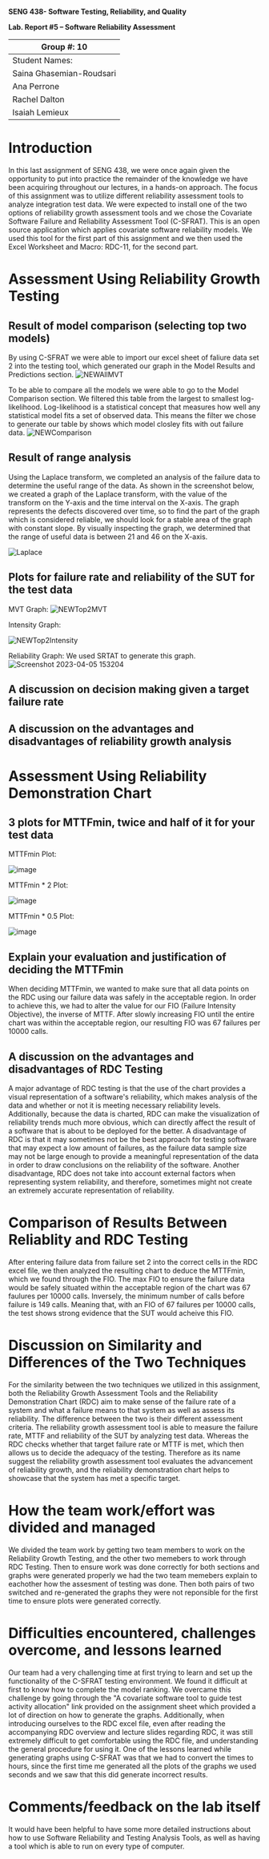 **SENG 438- Software Testing, Reliability, and Quality**

**Lab. Report \#5 – Software Reliability Assessment**

| Group \#: 10              |  
| ------------------------- |
| Student Names:            |     
| Saina Ghasemian-Roudsari  |     
| Ana Perrone               |     
| Rachel Dalton             |     
| Isaiah Lemieux            |

# Introduction
In this last assignment of SENG 438, we were once again given the opportunity to put into practice the remainder of the knowledge we have been acquiring throughout our lectures, in a hands-on approach. The focus of this assignment was to utilize different reliability assessment tools to analyze integration test data. We were expected to install one of the two options of reliability growth assessment tools and we chose the Covariate Software Failure and Reliability Assessment Tool (C-SFRAT). This is an open source application which applies covariate software reliability models. We used this tool for the first part of this assignment and we then used the Excel Worksheet and Macro: RDC-11, for the second part.

# Assessment Using Reliability Growth Testing 
Result of model comparison (selecting top two models)
----------------------------------------------------------
By using C-SFRAT we were able to import our excel sheet of faliure data set 2 into the testing tool, which generated our graph in the Model Results and Predictions section.
![NEWAllMVT](https://user-images.githubusercontent.com/76859857/230229747-27e6b89b-81d5-430b-801b-b22a1b58436b.png)


To be able to compare all the models we were able to go to the Model Comparison section. We filtered this table from the largest to smallest log-likelihood. Log-likelihood is a statistical concept that measures how well any statistical model fits a set of observed data. This means the filter we chose to generate our table by shows which model closley fits with out failure data.
![NEWComparison](https://user-images.githubusercontent.com/76859857/230229766-509cc067-748d-4d0b-8d5a-2fee83b054e9.png)


Result of range analysis
---------------------------------------
Using the Laplace transform, we completed an analysis of the failure data to determine the useful range of the data. As shown in the screenshot below, we created a graph of the Laplace transform, with the value of the transform on the Y-axis and the time interval on the X-axis. The graph represents the defects discovered over time, so to find the part of the graph which is considered reliable, we should look for a stable area of the graph with constant slope. By visually inspecting the graph, we determined that the range of useful data is between 21 and 46 on the X-axis.

![Laplace](https://github.com/seng438-winter-2023/seng438-a5-Racheld3/blob/main/Screenshots/Laplace.png)

Plots for failure rate and reliability of the SUT for the test data
--------------------------------------------------------------------
MVT Graph:
![NEWTop2MVT](https://user-images.githubusercontent.com/76859857/230229801-ced19820-35da-4a06-82d7-8c68fb2cef76.png)

Intensity Graph:

![NEWTop2Intensity](https://user-images.githubusercontent.com/76859857/230229873-f69e0650-8b60-43f0-9875-e693b5df2cb6.png)

Reliability Graph: 
We used SRTAT to generate this graph.
![Screenshot 2023-04-05 153204](https://user-images.githubusercontent.com/76859857/230218702-5ba33132-5ce3-4497-9ce5-51217b0adfe9.png)


A discussion on decision making given a target failure rate
-----------------------------------------------------------------------




A discussion on the advantages and disadvantages of reliability growth analysis
-----------------------------------------------------------------------------------




# Assessment Using Reliability Demonstration Chart 
3 plots for MTTFmin, twice and half of it for your test data
--------------------------------------------------------------------
MTTFmin Plot:

![image](https://user-images.githubusercontent.com/101215683/230160531-23307e4b-423d-4f7f-96d4-35c82a11d061.png)

MTTFmin * 2 Plot:

![image](https://user-images.githubusercontent.com/101215683/230160760-4d336175-6e8e-4e24-9abe-b75752233a16.png)

MTTFmin * 0.5 Plot:

![image](https://user-images.githubusercontent.com/101215683/230160883-e204c17f-c6f6-48c2-9d7f-a40c58c2c32b.png)


Explain your evaluation and justification of deciding the MTTFmin
-------------------------------------------------------------------
When deciding MTTFmin, we wanted to make sure that all data points on the RDC using our failure data was safely in the acceptable region. In order to achieve this, we had to alter the value for our FIO (Failure Intensity Objective), the inverse of MTTF. After slowly increasing FIO until the entire chart was within the acceptable region, our resulting FIO was 67 failures per 10000 calls.

A discussion on the advantages and disadvantages of RDC Testing
-----------------------------------------------------------------
A major advantage of RDC testing is that the use of the chart provides a visual representation of a software's reliability, which makes analysis of the data and whether or not it is meeting necessary reliability levels. Additionally, because the data is charted, RDC can make the visualization of reliability trends much more obvious, which can directly affect the result of a software that is about to be deployed for the better. A disadvantage of RDC is that it may sometimes not be the best approach for testing software that may expect a low amount of failures, as the failure data sample size may not be large enough to provide a meaningful representation of the data in order to draw conclusions on the reliability of the software. Another disadvantage, RDC does not take into account external factors when representing system reliability, and therefore, sometimes might not create an extremely accurate representation of reliability.

# Comparison of Results Between Reliablity and RDC Testing

After entering failure data from failure set 2 into the correct cells in the RDC excel file, we then analyzed the resulting chart to deduce the MTTFmin, which we found through the FIO. The max FIO to ensure the failure data would be safely situated within the acceptable region of the chart was 67 faulures per 10000 calls. Inversely, the minimum number of calls before failure is 149 calls. Meaning that, with an FIO of 67 failures per 10000 calls, the test shows strong evidence that the SUT would acheive this FIO.

# Discussion on Similarity and Differences of the Two Techniques
For the similarity between the two techniques we utilized in this assignment, both the Reliability Growth Assessment Tools and the Reliability Demonstration Chart (RDC) aim to make sense of the failure rate of a system and what a failure means to that system as well as assess its reliability. The difference between the two is their different assessment criteria. The reliability growth assessment tool is able to measure the failure rate, MTTF and reliability of the SUT by analyzing test data. Whereas the RDC checks whether that target failure rate or MTTF is met, which then allows us to decide the adequacy of the testing. Therefore as its name suggest the reliability growth assessment tool evaluates the advancement of reliability growth, and the reliability demonstration chart helps to showcase that the system has met a specific target.


# How the team work/effort was divided and managed
We divided the team work by getting two team members to work on the Reliability Growth Testing, and the other two memebers to work through RDC Testing. Then to ensure work was done correctly for both sections and graphs were generated properly we had the two team memebers explain to eachother how the assesment of testing was done. Then both pairs of two switched and re-generated the graphs they were not reponsible for the first time to ensure plots were generated correctly.


# Difficulties encountered, challenges overcome, and lessons learned
Our team had a very challenging time at first trying to learn and set up the functionality of the C-SFRAT testing environment. We found it difficult at first to know how to complete the model ranking. We overcame this challenge by going through the "A covariate software tool to guide test activity allocation" link provided on the assignment sheet which provided a lot of direction on how to generate the graphs. Additionally, when introducing ourselves to the RDC excel file, even after reading the accompanying RDC overview and lecture slides regarding RDC, it was still extremely difficult to get comfortable using the RDC file, and understanding the general procedure for using it. 
One of the lessons learned while generating graphs using C-SFRAT was that we had to convert the times to hours, since the first time me generated all the plots of the graphs we used seconds and we saw that this did generate incorrect results.


# Comments/feedback on the lab itself
It would have been helpful to have some more detailed instructions about how to use Software Reliability and Testing Analysis Tools, as well as having a tool which is able to run on every type of computer.
